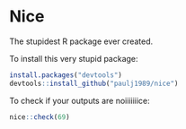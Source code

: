# Nice
The stupidest R package ever created.

To install this very stupid package:

```R
install.packages("devtools")
devtools::install_github("paulj1989/nice")
```

To check if your outputs are noiiiiiiice:

```R
nice::check(69)
```
